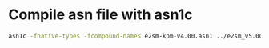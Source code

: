 # Compile asn file with asn1c

```sh
asn1c -fnative-types -fcompound-names e2sm-kpm-v4.00.asn1 ../e2sm_v5.00/e2sm-v5.00.asn1
```